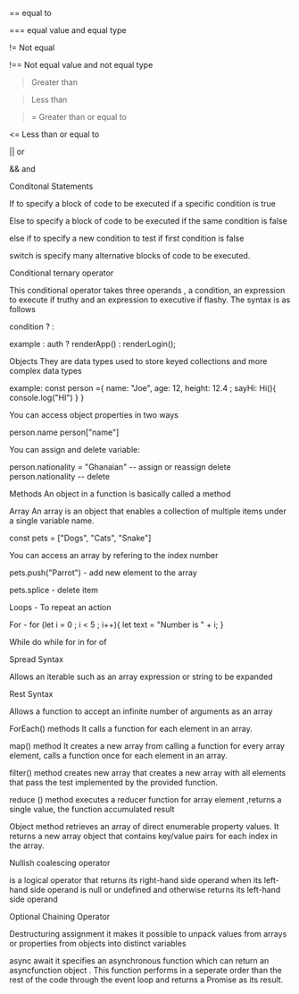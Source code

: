   ==  equal to

  === equal value and equal type

  != Not equal

  !== Not equal value and not equal type

  > Greater than

  > Less than

  >= Greater than or equal to

  <= Less than or equal to  

  || or 

  && and
  

  Conditonal Statements

  If to specify a block of code to be executed if a specific condition is true

  Else to specify a block of code to be executed if the same condition is false

  else if to specify a new condition to test if first condition is false

  switch is specify many alternative blocks of code to be executed.



Conditional ternary operator

This conditional operator takes three operands , a condition, an expression to execute if truthy and an expression to executive if flashy. The syntax is as follows

condition ? <expression if true> : <expression if false>

example : auth ? renderApp() : renderLogin();


Objects
They are data types used to store keyed collections and more complex data types

example: const person ={
    name: "Joe",
    age: 12,
    height: 12.4 ;
    sayHi: Hi(){
        console.log("HI")
    }
}

You can access object properties in two ways

person.name
person["name"]

You can assign and delete variable:

person.nationality = "Ghanaian"   -- assign or reassign
delete person.nationality    -- delete


Methods
An object in a function is basically called a method


Array
An array is an object that enables a collection of multiple items under a single variable name.

const pets = ["Dogs", "Cats", "Snake"]

You can access an array by refering to the index number

pets.push("Parrot") - add new element to the array

pets.splice - delete item


Loops - To repeat an action

For -  for (let i = 0 ; i < 5 ; i++){
    let text = "Number is " + i;
} 

While
do while
for in
for of


Spread Syntax

Allows an iterable such as an array expression or string to be expanded

Rest Syntax

Allows a function to accept an infinite number of arguments as an array


ForEach() methods
It calls a function for each element in an array.


map() method
It creates a new array from calling a function for every array element, calls a function once for each element in an array. 

filter() method  creates new array that creates a new array with all elements  that pass the test implemented by the provided function.

reduce () method
executes  a reducer function for array element ,returns  a single value, the function accumulated result

Object method
retrieves an array of direct enumerable property values. It returns a new array object that contains  key/value pairs for each index in the array.

Nullish coalescing operator

is a logical operator that returns its right-hand side operand when its left-hand side operand is null or undefined and otherwise returns its left-hand side operand


Optional Chaining Operator



Destructuring assignment
it makes it possible to unpack values from arrays or properties from objects into distinct variables



async await 
it specifies an asynchronous function which can return an asyncfunction object . This function performs in a seperate order than the rest of the code through the event loop and returns a Promise as its result.
